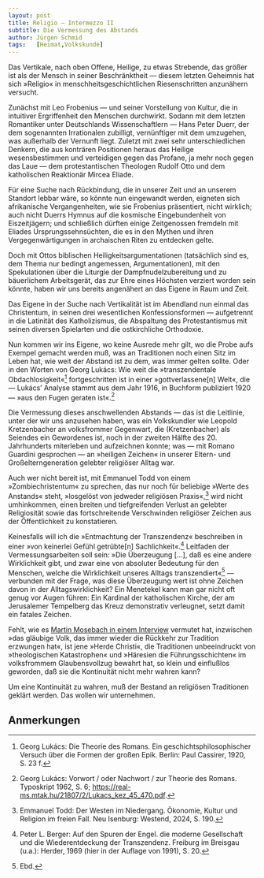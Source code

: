 ```yaml
---
layout:	post
title: Religio — Intermezzo II
subtitle: Die Vermessung des Abstands
author:	Jürgen Schmid
tags:   [Heimat,Volkskunde]
---
```


Das Vertikale, nach oben Offene, Heilige, zu etwas Strebende, das
größer ist als der Mensch in seiner Beschränktheit — diesem
letzten Geheimnis hat sich »Religio« in
menschheitsgeschichtlichen Riesenschritten anzunähern versucht.

Zunächst mit Leo Frobenius — und seiner Vorstellung von Kultur,
die in intuitiver Ergriffenheit den Menschen durchwirkt. Sodann
mit dem letzten Romantiker unter Deutschlands Wissenschaftlern —
Hans Peter Duerr, der dem sogenannten Irrationalen zubilligt,
vernünftiger mit dem umzugehen, was außerhalb der Vernunft
liegt. Zuletzt mit zwei sehr unterschiedlichen Denkern, die aus
konträren Positionen heraus das Heilige wesensbestimmen und
verteidigen gegen das Profane, ja mehr noch gegen das Laue — dem
protestantischen Theologen Rudolf Otto und dem katholischen
Reaktionär Mircea Eliade.

Für eine Suche nach Rückbindung, die in unserer Zeit und an
unserem Standort lebbar wäre, so könnte nun eingewandt werden,
eigneten sich afrikanische Vergangenheiten, wie sie Frobenius
präsentiert, nicht wirklich; auch nicht Duerrs Hymnus auf die
kosmische Eingebundenheit von Eiszeitjägern; und schließlich
dürften einige Zeitgenossen fremdeln mit Eliades
Ursprungssehnsüchten, die es in den Mythen und ihren
Vergegenwärtigungen in archaischen Riten zu entdecken gelte.

Doch mit Ottos biblischen Heiligkeitsargumentationen (tatsächlich
sind es, dem Thema nur bedingt angemessen, Argumentationen), mit
den Spekulationen über die Liturgie der Dampfnudelzubereitung und
zu bäuerlichem Arbeitsgerät, das zur Ehre eines Höchsten verziert
worden sein könnte, haben wir uns bereits angenähert an das
Eigene in Raum und Zeit.

Das Eigene in der Suche nach Vertikalität ist im Abendland nun
einmal das Christentum, in seinen drei wesentlichen
Konfessionsformen — aufgetrennt in die Latinität des
Katholizismus, die Abspaltung des Protestantismus mit seinen
diversen Spielarten und die ostkirchliche Orthodoxie.

Nun kommen wir ins Eigene, wo keine Ausrede mehr gilt, wo die
Probe aufs Exempel gemacht werden muß, was an Traditionen noch
einen Sitz im Leben hat, wie weit der Abstand ist zu dem, was
immer gelten sollte. Oder in den Worten von Georg Lukács: Wie
weit die »transzendentale Obdachlosigkeit«[^4] fortgeschritten
ist in einer »gottverlassene[n] Welt«, die — Lukács’ Analyse
stammt aus dem Jahr 1916, in Buchform publiziert 1920 — »aus den
Fugen geraten ist«.[^5]

Die Vermessung dieses anschwellenden Abstands — das ist die
Leitlinie, unter der wir uns anzusehen haben, was ein
Volkskundler wie Leopold Kretzenbacher an volksfrommer Gegenwart,
die (Kretzenbacher) als Seiendes ein Gewordenes ist, noch in der
zweiten Hälfte des 20. Jahrhunderts miterleben und aufzeichnen
konnte; was — mit Romano Guardini gesprochen — an »heiligen
Zeichen« in unserer Eltern- und Großelterngeneration gelebter
religiöser Alltag war.

Auch wer nicht bereit ist, mit Emmanuel Todd von einem
»Zombiechristentum« zu sprechen, das nur noch für beliebige
»Werte des Anstands« steht, »losgelöst von jedweder religiösen
Praxis«,[^1] wird nicht umhinkommen, einen breiten und
tiefgreifenden Verlust an gelebter Religiosität sowie das
fortschreitende Verschwinden religiöser Zeichen aus der
Öffentlichkeit zu konstatieren.

Keinesfalls will ich die »Entmachtung der Transzendenz«
beschreiben in einer »von keinerlei Gefühl getrübte[n]
Sachlichkeit«.[^2] Leitfaden der Vermessungsarbeiten soll sein:
»Die Überzeugung […], daß es eine andere Wirklichkeit gibt, und
zwar eine von absoluter Bedeutung für den Menschen, welche die
Wirklichkeit unseres Alltags transzendiert«[^3] — verbunden mit
der Frage, was diese Überzeugung wert ist ohne Zeichen davon in
der Alltagswirklichkeit? Ein Menetekel kann man gar nicht oft
genug vor Augen führen: Ein Kardinal der katholischen Kirche, der
am Jerusalemer Tempelberg das Kreuz demonstrativ verleugnet,
setzt damit ein fatales Zeichen.

Fehlt, wie es [Martin Mosebach in einem
Interview](https://www.cathwalk.de/2022/08/25/ein-traditionalist-sollte-das-schisma-der-deutschen-kirche-ersehnen-martin-mosebach-im-una-voce-interview/)
vermutet hat, inzwischen »das gläubige Volk, das immer wieder die
Rückkehr zur Tradition erzwungen hat«, ist jene »Herde Christi«,
die Traditionen unbeeindruckt von »theologischen Katastrophen«
und »Häresien die Führungsschichten« im volksfrommem
Glaubensvollzug bewahrt hat, so klein und einflußlos geworden,
daß sie die Kontinuität nicht mehr wahren kann?

Um eine Kontinuität zu wahren, muß der Bestand an religiösen
Traditionen geklärt werden. Das wollen wir unternehmen.

## Anmerkungen

[^1]: Emmanuel Todd: Der Westen im Niedergang. Ökonomie, Kultur
    und Religion im freien Fall. Neu Isenburg: Westend, 2024,
    S.&nbsp;190.

[^2]: Peter L. Berger: Auf den Spuren der Engel. die moderne
    Gesellschaft und die Wiederentdeckung der
    Transzendenz. Freiburg im Breisgau (u.a.): Herder, 1969 (hier
    in der Auflage von 1991), S.&nbsp;20.

[^3]: Ebd.

[^4]: Georg Lukács: Die Theorie des Romans. Ein
    geschichtsphilosophischer Versuch über die Formen der großen
    Epik. Berlin: Paul Cassirer, 1920, S.&nbsp;23&nbsp;f.

[^5]: Georg Lukács: Vorwort / oder Nachwort / zur Theorie des
    Romans. Typoskript 1962, S.&nbsp;6;
    https://real-ms.mtak.hu/21807/2/Lukacs_kez_45_470.pdf.
